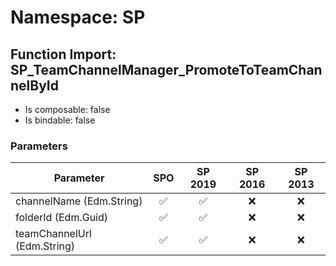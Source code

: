 # Namespace: SP

## Function Import: SP_TeamChannelManager_PromoteToTeamChannelById

- Is composable: false
- Is bindable: false

### Parameters

Parameter | SPO | SP 2019 | SP 2016 | SP 2013
----------|:---:|:-------:|:-------:|:-------:
channelName (Edm.String) | ✅ | ✅ | ❌ | ❌
folderId (Edm.Guid) | ✅ | ✅ | ❌ | ❌
teamChannelUrl (Edm.String) | ✅ | ✅ | ❌ | ❌